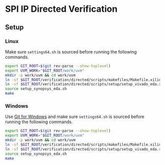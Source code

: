 # SPI IP Directed Verification

## Setup

### Linux

Make sure `settings64.sh` is sourced before running the following commands.

```bash
export GIT_ROOT=$(git rev-parse --show-toplevel)
export UVM_WORK="$GIT_ROOT/work/uvm"
mkdir -p work/uvm && cd work/uvm
ln -sf $GIT_ROOT/verification/directed/scripts/makefiles/Makefile.xilinx Makefile
ln -sf $GIT_ROOT/verification/directed/scripts/setup/setup_vivado_eda.sh
source setup_synopsys_eda.sh
make
```

### Windows

Use [Git for Windows](https://git-scm.com/downloads/win) and make sure
`settings64.sh` is sourced before running the following commands.

```bash
export GIT_ROOT=$(git rev-parse --show-toplevel)
export UVM_WORK="$GIT_ROOT/work/uvm"
mkdir -p work/uvm && cd work/uvm
ln -sf $GIT_ROOT/verification/directed/scripts/makefiles/Makefile.xilinx Makefile
ln -sf $GIT_ROOT/verification/directed/scripts/setup/setup_vivado_eda.sh
source setup_synopsys_eda.sh
make
```
